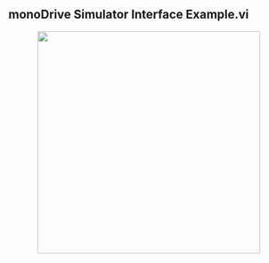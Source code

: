 ## monoDrive Simulator Interface Example.vi
<p align="center">
<img src="https://github.com/monoDriveIO/client/blob/lv_client_docs/WikiPhotos/LV_client/monoDrive_Simulator_Interface_Examplec.png" 
width="400"  />
</p>
